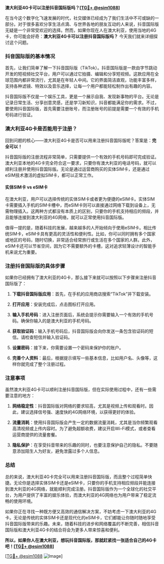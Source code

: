 **澳大利亚4G卡可以注册抖音国际版吗？[[TG💪+ @esim1088](https://t.me/s/esim1088)]**

在当今这个数字化飞速发展的时代，社交媒体已经成为了我们生活中不可或缺的一部分。对于很多喜欢分享生活点滴、与世界各地的朋友互动的人来说，抖音国际版无疑是一个非常受欢迎的选择。然而，如果你现在人在澳大利亚，使用当地的4G卡，你可能会好奇：**澳大利亚4G卡可以注册抖音国际版吗？** 今天我们就来详细探讨这个问题。

### 抖音国际版的基本情况

首先，让我们简单了解一下抖音国际版（TikTok）。抖音国际版是一款由字节跳动开发的短视频社交平台，用户可以通过它拍摄、编辑和分享短视频。这款应用在全球范围内都非常流行，尤其是在年轻人中间。它的界面简洁直观，功能丰富多样，支持各种滤镜、特效以及音乐选择，让每一个用户都能轻松制作出有趣的内容。

抖音国际版不仅是一个娱乐工具，更是一个展示自我、发现新事物的平台。无论是记录日常生活、分享创意灵感，还是学习新知识，抖音都能满足你的需求。不过，要使用抖音国际版，首先需要注册账号，而注册账号的前提是需要一个有效的手机号码进行验证。

### 澳大利亚4G卡是否能用于注册？

回到问题的核心——澳大利亚4G卡是否可以用来注册抖音国际版呢？答案是：**完全可以！**

抖音国际版的注册流程非常简单，只需要提供一个有效的手机号码即可完成验证。澳大利亚本地的4G卡完全符合这一要求，只要你有澳大利亚的电话号码，就可以顺利注册并使用抖音国际版。无论是通过运营商购买的实体SIM卡，还是通过eSIM技术激活的虚拟SIM卡，都可以正常工作。

#### 实体SIM卡 vs eSIM卡

在澳大利亚，用户可以选择传统的实体SIM卡或者更为便捷的eSIM卡。实体SIM卡需要插入手机的SIM卡槽中，而eSIM卡则可以直接通过网络下载到设备上，无需物理插入。这两种方式都没有本质上的区别，只要你的手机支持相应的频段，并且能够连接到澳大利亚的4G网络，就可以正常使用抖音国际版。

值得一提的是，随着科技的发展，越来越多的人开始倾向于使用eSIM卡。相比传统SIM卡，eSIM卡具有更高的灵活性和便利性。比如，你可以同时拥有多个国家或地区的号码，随时切换，非常适合经常旅行或生活在多个国家的人群。此外，eSIM卡还可以节省空间，因为它不需要额外的卡槽，这对追求轻薄设计的智能手机来说尤为重要。

### 注册抖音国际版的具体步骤

如果你已经拥有了澳大利亚的4G卡，那么接下来就可以按照以下步骤来注册抖音国际版了：

1. **下载抖音国际版应用**：首先，在手机的应用商店搜索“TikTok”并下载安装。
   
2. **打开应用**：安装完成后，点击图标打开应用。

3. **输入手机号码**：进入注册页面后，系统会提示你需要输入一个有效的手机号码。确保你输入的是澳大利亚的手机号码。

4. **获取验证码**：输入手机号码后，抖音国际版会向你发送一条包含验证码的短信。请检查短信并输入验证码。

5. **设置密码**：接下来，你需要设置一个密码来保护你的账户。

6. **完善个人资料**：最后，根据提示填写一些基本信息，比如用户名、头像等，这样你就完成了整个注册过程。

### 注意事项

虽然澳大利亚4G卡可以顺利注册抖音国际版，但在实际使用过程中，还有一些需要注意的地方：

1. **网络稳定性**：抖音国际版对网络的要求较高，尤其是视频上传和观看时。因此，建议选择信号强、速度快的4G网络环境，以获得更好的体验。

2. **流量消耗**：使用抖音国际版会产生一定的数据流量消耗，尤其是当你频繁观看高清视频或上传内容时。为了避免超额收费，建议开启Wi-Fi模式，或者查看运营商提供的流量套餐。

3. **隐私保护**：在享受抖音带来的乐趣的同时，也要注意保护自己的隐私。不要随意添加陌生人为好友，避免泄露过多个人信息。

### 总结

总的来说，澳大利亚4G卡完全可以用来注册抖音国际版，而且整个过程简单快捷。无论你是选择实体SIM卡还是eSIM卡，只要你的手机支持相应频段并能连接到澳大利亚的4G网络，就能顺利完成注册。抖音国际版作为一个全球化的社交平台，为用户提供了丰富的娱乐体验，而澳大利亚的4G网络也为用户带来了稳定流畅的使用环境。

如果你正在寻找一种既方便又高效的通信解决方案，不妨考虑一下澳大利亚的4G卡。无论是传统的实体SIM卡还是现代化的eSIM卡，它们都能让你随时随地享受抖音国际版带来的乐趣。未来，随着科技的进步和网络覆盖的不断完善，相信抖音国际版和澳大利亚4G卡的结合将会为更多人带来惊喜和便利。

**所以，如果你人在澳大利亚，想玩抖音国际版，那就赶紧找一张适合自己的4G卡吧！[[TG💪+ @esim1088](https://t.me/s/esim1088)]**

[[TG💪+ @esim1088](https://t.me/s/esim1088) ![Image](https://i.postimg.cc/4NQfJmqS/Snipaste-2025-05-13-00-14-12.png)]